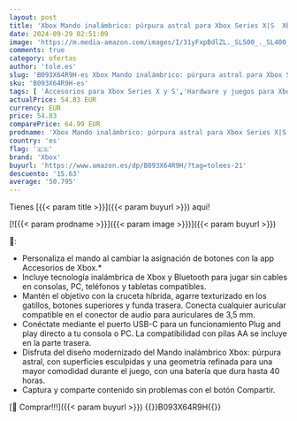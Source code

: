 ```yaml
---
layout: post
title: 'Xbox Mando inalámbrico: púrpura astral para Xbox Series X|S  Xbox One y dispositivos Windows'
date: 2024-09-29 02:51:09
image: 'https://m.media-amazon.com/images/I/31yFxpBdlZL._SL500_._SL400_.jpg'
comments: true
category: ofertas
author: 'tole.es'
slug: 'B093X64R9H-es Xbox Mando inalámbrico: púrpura astral para Xbox Series...'
sku: 'B093X64R9H-es'
tags: [ 'Accesorios para Xbox Series X y S','Hardware y juegos para Xbox Series X y S','Mandos y controles para Xbox Series X y S','Videojuegos','xbox','🇪🇸', ]
actualPrice: 54.83 EUR
currency: EUR
price: 54.83
comparePrice: 64.99 EUR
prodname: 'Xbox Mando inalámbrico: púrpura astral para Xbox Series X|S  Xbox One y dispositivos Windows'
country: 'es'
flag: '🇪🇸'
brand: 'Xbox'
buyurl: 'https://www.amazon.es/dp/B093X64R9H/?tag=tolees-21'
descuento: '15.63'
average: '50.795'
---
```


Tienes [{{< param title >}}]({{< param buyurl >}}) aqui!

[![{{< param prodname >}}]({{< param image >}})]({{< param buyurl >}})

🔎:

- Personaliza el mando al cambiar la asignación de botones con la app Accesorios de Xbox.*
- Incluye tecnología inalámbrica de Xbox y Bluetooth para jugar sin cables en consolas, PC, teléfonos y tabletas compatibles.
- Mantén el objetivo con la cruceta híbrida, agarre texturizado en los gatillos, botones superiores y funda trasera. Conecta cualquier auricular compatible en el conector de audio para auriculares de 3,5 mm.
- Conéctate mediante el puerto USB-C para un funcionamiento Plug and play directo a tu consola o PC. La compatibilidad con pilas AA se incluye en la parte trasera.
- Disfruta del diseño modernizado del Mando inalámbrico Xbox: púrpura astral, con superficies esculpidas y una geometría refinada para una mayor comodidad durante el juego, con una batería que dura hasta 40 horas.
- Captura y comparte contenido sin problemas con el botón Compartir.

[🛒 Comprar!!!]({{< param buyurl >}})
{{<world>}}B093X64R9H{{</world>}}
